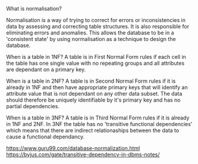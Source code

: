 What is normalisation?

Normalisation is a way of trying to correct for errors or inconsistencies in data
by assessing and correcting table structures. It is also responsible for eliminating errors and anomalies.
This allows the database to be in a 'consistent state' by using normalisation as a technique to design the database.

When is a table in 1NF?
A table is in First Normal Form rules if each cell in the table has one single value with no repeating groups and all attributes are dependant on a primary key.

When is a table in 2NF?
A table is in Second Normal Form rules if it is already in 1NF and then have appropriate primary keys that will identify an attribute value that is not dependant on  any other data subset. The data should therefore be uniquely identifiable by it's primary key and has no partial dependencies.


When is a table in 3NF?
A table is in Third Normal Form rules if it is already in 1NF and 2NF.
In 3NF the table has no 'transitive functional dependencies' which means that 
there are indirect relationaships between the data to cause a functional dependancy.



https://www.guru99.com/database-normalization.html
https://byjus.com/gate/transitive-dependency-in-dbms-notes/

